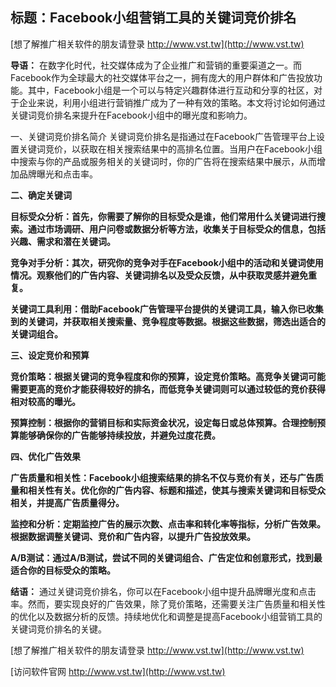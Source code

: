 ## **标题：Facebook小组营销工具的关键词竞价排名**

[想了解推广相关软件的朋友请登录 http://www.vst.tw](http://www.vst.tw)

**导语：**
在数字化时代，社交媒体成为了企业推广和营销的重要渠道之一。而Facebook作为全球最大的社交媒体平台之一，拥有庞大的用户群体和广告投放功能。其中，Facebook小组是一个可以与特定兴趣群体进行互动和分享的社区，对于企业来说，利用小组进行营销推广成为了一种有效的策略。本文将讨论如何通过关键词竞价排名来提升在Facebook小组中的曝光度和影响力。

一、关键词竞价排名简介
关键词竞价排名是指通过在Facebook广告管理平台上设置关键词竞价，以获取在相关搜索结果中的高排名位置。当用户在Facebook小组中搜索与你的产品或服务相关的关键词时，你的广告将在搜索结果中展示，从而增加品牌曝光和点击率。

**二、确定关键词**

**目标受众分析：首先，你需要了解你的目标受众是谁，他们常用什么关键词进行搜索。通过市场调研、用户问卷或数据分析等方法，收集关于目标受众的信息，包括兴趣、需求和潜在关键词。**

**竞争对手分析：其次，研究你的竞争对手在Facebook小组中的活动和关键词使用情况。观察他们的广告内容、关键词排名以及受众反馈，从中获取灵感并避免重复。**

**关键词工具利用：借助Facebook广告管理平台提供的关键词工具，输入你已收集到的关键词，并获取相关搜索量、竞争程度等数据。根据这些数据，筛选出适合的关键词组合。**

**三、设定竞价和预算**

**竞价策略：根据关键词的竞争程度和你的预算，设定竞价策略。高竞争关键词可能需要更高的竞价才能获得较好的排名，而低竞争关键词则可以通过较低的竞价获得相对较高的曝光。**

**预算控制：根据你的营销目标和实际资金状况，设定每日或总体预算。合理控制预算能够确保你的广告能够持续投放，并避免过度花费。**

**四、优化广告效果**

**广告质量和相关性：Facebook小组搜索结果的排名不仅与竞价有关，还与广告质量和相关性有关。优化你的广告内容、标题和描述，使其与搜索关键词和目标受众相关，并提高广告质量得分。**

**监控和分析：定期监控广告的展示次数、点击率和转化率等指标，分析广告效果。根据数据调整关键词、竞价和广告内容，以提升广告投放效果。**

**A/B测试：通过A/B测试，尝试不同的关键词组合、广告定位和创意形式，找到最适合你的目标受众的策略。**

**结语：**
通过关键词竞价排名，你可以在Facebook小组中提升品牌曝光度和点击率。然而，要实现良好的广告效果，除了竞价策略，还需要关注广告质量和相关性的优化以及数据分析的反馈。持续地优化和调整是提高Facebook小组营销工具的关键词竞价排名的关键。

[想了解推广相关软件的朋友请登录 http://www.vst.tw](http://www.vst.tw)


[访问软件官网 http://www.vst.tw](http://www.vst.tw)
